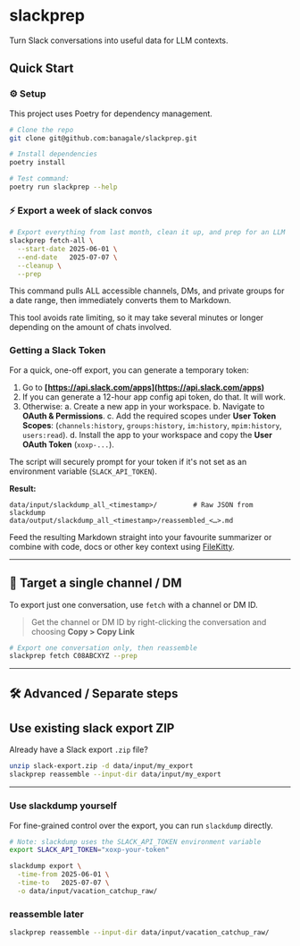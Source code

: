 # slackprep

Turn Slack conversations into useful data for LLM contexts.

## Quick Start

### ⚙️ Setup

This project uses Poetry for dependency management.

```bash
# Clone the repo
git clone git@github.com:banagale/slackprep.git

# Install dependencies
poetry install

# Test command:
poetry run slackprep --help
```

### ⚡ Export a week of slack convos

```bash
# Export everything from last month, clean it up, and prep for an LLM
slackprep fetch-all \
  --start-date 2025-06-01 \
  --end-date   2025-07-07 \
  --cleanup \
  --prep
```

This command pulls ALL accessible channels, DMs, and private groups for a date range, then immediately converts them to
Markdown.

This tool avoids rate limiting, so it may take several minutes or longer depending on the amount of chats involved.

### Getting a Slack Token

For a quick, one-off export, you can generate a temporary token:

1. Go to **[https://api.slack.com/apps](https://api.slack.com/apps)**
2. If you can generate a 12-hour app config api token, do that. It will work.
3. Otherwise:
   a. Create a new app in your workspace.
   b. Navigate to **OAuth & Permissions**.
   c. Add the required scopes under **User Token Scopes**: (`channels:history`, `groups:history`, `im:history`,
   `mpim:history`, `users:read`).
   d. Install the app to your workspace and copy the **User OAuth Token** (`xoxp-...`).

The script will securely prompt for your token if it's not set as an environment variable (`SLACK_API_TOKEN`).

**Result:**

```
data/input/slackdump_all_<timestamp>/         # Raw JSON from slackdump
data/output/slackdump_all_<timestamp>/reassembled_<…>.md
```

Feed the resulting Markdown straight into your favourite summarizer or combine with code, docs or other key context
using [FileKitty](https://github.com/banagale/FileKitty).

-----

## 🎯 Target a single channel / DM

To export just one conversation, use `fetch` with a channel or DM ID.

> Get the channel or DM ID by right-clicking the conversation and choosing **Copy > Copy Link**

```bash
# Export one conversation only, then reassemble
slackprep fetch C08ABCXYZ --prep
```

-----

## 🛠 Advanced / Separate steps

## Use existing slack export ZIP

Already have a Slack export `.zip` file?

```bash
unzip slack-export.zip -d data/input/my_export
slackprep reassemble --input-dir data/input/my_export
```

-----

### Use slackdump yourself

For fine-grained control over the export, you can run `slackdump` directly.

```bash
# Note: slackdump uses the SLACK_API_TOKEN environment variable
export SLACK_API_TOKEN="xoxp-your-token"

slackdump export \
  -time-from 2025-06-01 \
  -time-to   2025-07-07 \
  -o data/input/vacation_catchup_raw/
```

### reassemble later

```bash
slackprep reassemble --input-dir data/input/vacation_catchup_raw/
```
